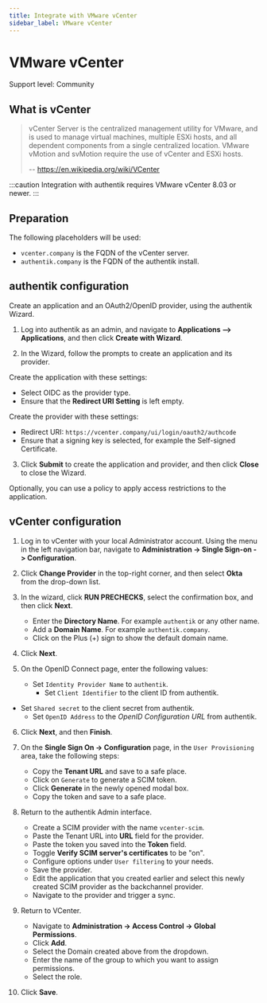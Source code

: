 ```yaml
---
title: Integrate with VMware vCenter
sidebar_label: VMware vCenter
---
```


# VMware vCenter

<span class="badge badge--secondary">Support level: Community</span>

## What is vCenter

> vCenter Server is the centralized management utility for VMware, and is used to manage virtual machines, multiple ESXi hosts, and all dependent components from a single centralized location. VMware vMotion and svMotion require the use of vCenter and ESXi hosts.
>
> -- https://en.wikipedia.org/wiki/VCenter

:::caution
Integration with authentik requires VMware vCenter 8.03 or newer.
:::

## Preparation

The following placeholders will be used:

-   `vcenter.company` is the FQDN of the vCenter server.
-   `authentik.company` is the FQDN of the authentik install.

## authentik configuration

Create an application and an OAuth2/OpenID provider, using the authentik Wizard.

1. Log into authentik as an admin, and navigate to **Applications --> Applications**, and then click **Create with Wizard**.

2. In the Wizard, follow the prompts to create an application and its provider.

Create the application with these settings:

-   Select OIDC as the provider type.
-   Ensure that the **Redirect URI Setting** is left empty.

Create the provider with these settings:

-   Redirect URI: `https://vcenter.company/ui/login/oauth2/authcode`
-   Ensure that a signing key is selected, for example the Self-signed Certificate.

3. Click **Submit** to create the application and provider, and then click **Close** to close the Wizard.

Optionally, you can use a policy to apply access restrictions to the application.

## vCenter configuration

1. Log in to vCenter with your local Administrator account. Using the menu in the left navigation bar, navigate to **Administration -> Single Sign-on -> Configuration**.

2. Click **Change Provider** in the top-right corner, and then select **Okta** from the drop-down list.

3. In the wizard, click **RUN PRECHECKS**, select the confirmation box, and then click **Next**.

    - Enter the **Directory Name**. For example `authentik` or any other name.
    - Add a **Domain Name**. For example `authentik.company`.
    - Click on the Plus (+) sign to show the default domain name.

4. Click **Next**.

5. On the OpenID Connect page, enter the following values:

    - Set `Identity Provider Name` to `authentik`.
        - Set `Client Identifier` to the client ID from authentik.

-   Set `Shared secret` to the client secret from authentik.
    -   Set `OpenID Address` to the _OpenID Configuration URL_ from authentik.

6. Click **Next**, and then **Finish**.

7. On the **Single Sign On -> Configuration** page, in the `User Provisioning` area, take the following steps:

    - Copy the **Tenant URL** and save to a safe place.
    - Click on `Generate` to generate a SCIM token.
    - Click **Generate** in the newly opened modal box.
    - Copy the token and save to a safe place.

8. Return to the authentik Admin interface.

    - Create a SCIM provider with the name `vcenter-scim`.
    - Paste the Tenant URL into **URL** field for the provider.
    - Paste the token you saved into the **Token** field.
    - Toggle **Verify SCIM server's certificates** to be "on".
    - Configure options under `User filtering` to your needs.
    - Save the provider.
    - Edit the application that you created earlier and select this newly created SCIM provider as the backchannel provider.
    - Navigate to the provider and trigger a sync.

9. Return to VCenter.

    - Navigate to **Administration -> Access Control -> Global Permissions**.
    - Click **Add**.
    - Select the Domain created above from the dropdown.
    - Enter the name of the group to which you want to assign permissions.
    - Select the role.

10. Click **Save**.
